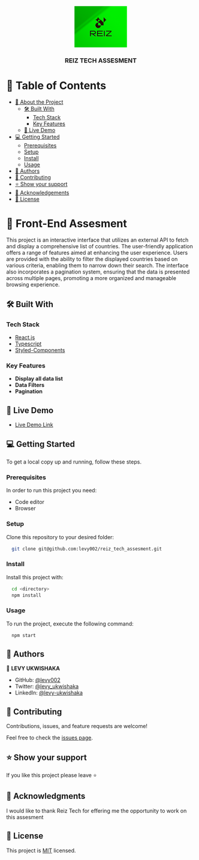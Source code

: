 <div align="center">
  <img src="./src/assets/reiz_logo.png" alt="logo" width="140"  height="auto" />
  <br/>

  <h3>REIZ TECH ASSESMENT</h3>

</div>

<!-- TABLE OF CONTENTS -->

# 📗 Table of Contents

- [📖 About the Project](#about-project)
  - [🛠 Built With](#built-with)
    - [Tech Stack](#tech-stack)
    - [Key Features](#key-features)
  - [🚀 Live Demo](#live-demo)
- [💻 Getting Started](#getting-started)
  - [Prerequisites](#prerequisites)
  - [Setup](#setup)
  - [Install](#install)
  - [Usage](#usage)
- [👥 Authors](#authors)
- [🤝 Contributing](#contributing)
- [⭐️ Show your support](#support)
- [🙏 Acknowledgements](#acknowledgements)
- [📝 License](#license)

<!-- PROJECT DESCRIPTION -->

# 📖 Front-End Assesment <a name="about-project"></a>

This project is an interactive interface that utilizes an external API to fetch and display a comprehensive list of countries. The user-friendly application offers a range of features aimed at enhancing the user experience. Users are provided with the ability to filter the displayed countries based on various criteria, enabling them to narrow down their search. The interface also incorporates a pagination system, ensuring that the data is presented across multiple pages, promoting a more organized and manageable browsing experience.

## 🛠 Built With <a name="built-with"></a>

### Tech Stack <a name="tech-stack"></a>

  <ul>
    <li><a href="https://reactjs.org/">React.js</a></li>
     <li><a href="https://www.typescriptlang.org/">Typescript</a></li>
      <li><a href="https://www.styled-components.com/">Styled-Components</a></li>
  </ul>

<!-- Features -->

### Key Features <a name="key-features"></a>

- **Display all data list**
- **Data Filters**
- **Pagination**

<!-- LIVE DEMO -->

## 🚀 Live Demo <a name="live-demo"></a>

- [Live Demo Link](https://levy-ukwishaka-reiz-tech-assignment.netlify.app/)

<!-- GETTING STARTED -->

## 💻 Getting Started <a name="getting-started"></a>

To get a local copy up and running, follow these steps.

### Prerequisites

In order to run this project you need:
 
 - Code editor
 - Browser

### Setup

Clone this repository to your desired folder:

```sh
  git clone git@github.com:levy002/reiz_tech_assesment.git
```

### Install

Install this project with:

```sh
  cd <directory>
  npm install
```

### Usage

To run the project, execute the following command:


```sh
  npm start
```

<!-- AUTHORS -->

## 👥 Authors <a name="authors"></a>

👤 **LEVY UKWISHAKA**

- GitHub: [@levy002](https://github.com/levy002)
- Twitter: [@levy_ukwishaka](https://twitter.com/levy_ukwishaka)
- LinkedIn: [@levy-ukwishaka](https://www.linkedin.com/in/levy-ukwishaka/)

<!-- CONTRIBUTING -->

## 🤝 Contributing <a name="contributing"></a>

Contributions, issues, and feature requests are welcome!

Feel free to check the [issues page](../../issues/).

<!-- SUPPORT -->

## ⭐️ Show your support <a name="support"></a>

If you like this project please leave ⭐️ 

<!-- ACKNOWLEDGEMENTS -->

## 🙏 Acknowledgments <a name="acknowledgements"></a>

I would like to thank Reiz Tech for effering me the opportunity to work on this assesment 

<!-- LICENSE -->

## 📝 License <a name="license"></a>

This project is [MIT](./LICENSE) licensed.

